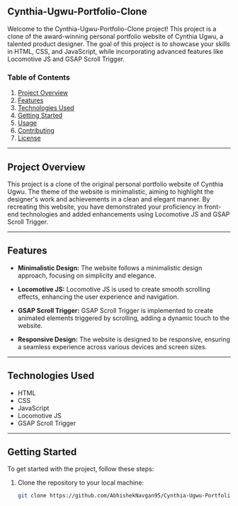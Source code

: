 ## Cynthia-Ugwu-Portfolio-Clone

Welcome to the Cynthia-Ugwu-Portfolio-Clone project! This project is a clone of the award-winning personal portfolio website of Cynthia Ugwu, a talented product designer. The goal of this project is to showcase your skills in HTML, CSS, and JavaScript, while incorporating advanced features like Locomotive JS and GSAP Scroll Trigger.

### Table of Contents

1. [Project Overview](#project-overview)
2. [Features](#features)
3. [Technologies Used](#technologies-used)
4. [Getting Started](#getting-started)
5. [Usage](#usage)
6. [Contributing](#contributing)
7. [License](#license)

---

## Project Overview

This project is a clone of the original personal portfolio website of Cynthia Ugwu. The theme of the website is minimalistic, aiming to highlight the designer's work and achievements in a clean and elegant manner. By recreating this website, you have demonstrated your proficiency in front-end technologies and added enhancements using Locomotive JS and GSAP Scroll Trigger.

---

## Features

- **Minimalistic Design:** The website follows a minimalistic design approach, focusing on simplicity and elegance.

- **Locomotive JS:** Locomotive JS is used to create smooth scrolling effects, enhancing the user experience and navigation.

- **GSAP Scroll Trigger:** GSAP Scroll Trigger is implemented to create animated elements triggered by scrolling, adding a dynamic touch to the website.

- **Responsive Design:** The website is designed to be responsive, ensuring a seamless experience across various devices and screen sizes.

---

## Technologies Used

- HTML
- CSS
- JavaScript
- Locomotive JS
- GSAP Scroll Trigger

---

## Getting Started

To get started with the project, follow these steps:

1. Clone the repository to your local machine:

   ```bash
   git clone https://github.com/AbhishekNavgan95/Cynthia-Ugwu-Portfolio-Clone.git
